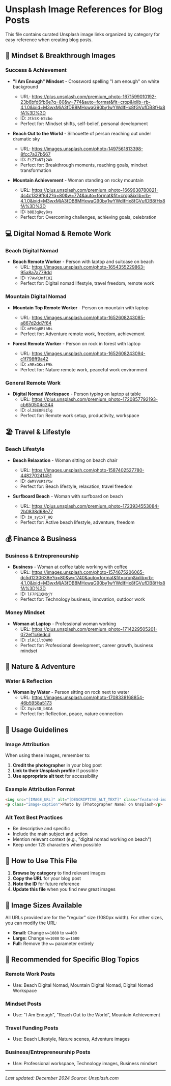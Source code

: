 # Unsplash Image References for Blog Posts

This file contains curated Unsplash image links organized by category for easy reference when creating blog posts.

## 🧠 Mindset & Breakthrough Images

### Success & Achievement
- **"I Am Enough" Mindset** - Crossword spelling "I am enough" on white background
  - URL: https://plus.unsplash.com/premium_photo-1671599010192-23b6bfd6fb6e?q=80&w=774&auto=format&fit=crop&ixlib=rb-4.1.0&ixid=M3wxMjA3fDB8MHxwaG90by1wYWdlfHx8fGVufDB8fHx8fA%3D%3D
  - ID: `Jtk5X-W3cbo`
  - Perfect for: Mindset shifts, self-belief, personal development

- **Reach Out to the World** - Silhouette of person reaching out under dramatic sky
  - URL: https://images.unsplash.com/photo-1497561813398-8fcc7a37b567
  - ID: `FiZTaNTj2Ak`
  - Perfect for: Breakthrough moments, reaching goals, mindset transformation

- **Mountain Achievement** - Woman standing on rocky mountain
  - URL: https://plus.unsplash.com/premium_photo-1669638780821-4c4c1329f842?q=80&w=774&auto=format&fit=crop&ixlib=rb-4.1.0&ixid=M3wxMjA3fDB8MHxwaG90by1wYWdlfHx8fGVufDB8fHx8fA%3D%3D
  - ID: `b8B3qDqy8vs`
  - Perfect for: Overcoming challenges, achieving goals, celebration

## 💻 Digital Nomad & Remote Work

### Beach Digital Nomad
- **Beach Remote Worker** - Person with laptop and suitcase on beach
  - URL: https://images.unsplash.com/photo-1654355229863-95a8a7a779dd
  - ID: `Y7AwRJmfC0I`
  - Perfect for: Digital nomad lifestyle, travel freedom, remote work

### Mountain Digital Nomad
- **Mountain Top Remote Worker** - Person on mountain with laptop
  - URL: https://images.unsplash.com/photo-1652608243085-a867d2dd7f64
  - ID: `mFHGq0RthBs`
  - Perfect for: Adventure remote work, freedom, achievement

- **Forest Remote Worker** - Person on rock in forest with laptop
  - URL: https://images.unsplash.com/photo-1652608243094-c1f798ff9a42
  - ID: `x9ExGKuiF9k`
  - Perfect for: Nature remote work, peaceful work environment

### General Remote Work
- **Digital Nomad Workspace** - Person typing on laptop at table
  - URL: https://plus.unsplash.com/premium_photo-1720857792193-cb650504c244
  - ID: `ol3BEOFEIlg`
  - Perfect for: Remote work setup, productivity, workspace

## 🏖️ Travel & Lifestyle

### Beach Lifestyle
- **Beach Relaxation** - Woman sitting on beach chair
  - URL: https://images.unsplash.com/photo-1587402527780-448270241451
  - ID: `deMYVsKtYtw`
  - Perfect for: Beach lifestyle, relaxation, travel freedom

- **Surfboard Beach** - Woman with surfboard on beach
  - URL: https://plus.unsplash.com/premium_photo-1723934553084-2b0838d68e77
  - ID: `iW_syixT_HQ`
  - Perfect for: Active beach lifestyle, adventure, freedom

## 💰 Finance & Business

### Business & Entrepreneurship
- **Business** - Woman at coffee table working with coffee
  - URL: https://images.unsplash.com/photo-1574675206065-dc5d1230638e?q=80&w=1740&auto=format&fit=crop&ixlib=rb-4.1.0&ixid=M3wxMjA3fDB8MHxwaG90by1wYWdlfHx8fGVufDB8fHx8fA%3D%3D
  - ID: `lF7PE1QMbjY`
  - Perfect for: Technology business, innovation, outdoor work

### Money Mindset
- **Woman at Laptop** - Professional woman working
  - URL: https://plus.unsplash.com/premium_photo-1714229505201-072ef1c6edcd
  - ID: `zlRC1ltOWM0`
  - Perfect for: Professional development, career growth, business mindset

## 🌊 Nature & Adventure

### Water & Reflection
- **Woman by Water** - Person sitting on rock next to water
  - URL: https://images.unsplash.com/photo-1708338168854-46b5958a5173
  - ID: `Zqiv3D_bBCA`
  - Perfect for: Reflection, peace, nature connection

## 📝 Usage Guidelines

### Image Attribution
When using these images, remember to:
1. **Credit the photographer** in your blog post
2. **Link to their Unsplash profile** if possible
3. **Use appropriate alt text** for accessibility

### Example Attribution Format
```html
<img src="[IMAGE_URL]" alt="[DESCRIPTIVE_ALT_TEXT]" class="featured-image">
<p class="image-caption">Photo by [Photographer Name] on Unsplash</p>
```

### Alt Text Best Practices
- Be descriptive and specific
- Include the main subject and action
- Mention relevant context (e.g., "digital nomad working on beach")
- Keep under 125 characters when possible

## 🔄 How to Use This File

1. **Browse by category** to find relevant images
2. **Copy the URL** for your blog post
3. **Note the ID** for future reference
4. **Update this file** when you find new great images

## 📱 Image Sizes Available

All URLs provided are for the "regular" size (1080px width). For other sizes, you can modify the URL:
- **Small:** Change `w=1080` to `w=400`
- **Large:** Change `w=1080` to `w=1600`
- **Full:** Remove the `w=` parameter entirely

## 🎯 Recommended for Specific Blog Topics

### Remote Work Posts
- Use: Beach Digital Nomad, Mountain Digital Nomad, Digital Nomad Workspace

### Mindset Posts
- Use: "I Am Enough", "Reach Out to the World", Mountain Achievement

### Travel Funding Posts
- Use: Beach Lifestyle, Nature scenes, Adventure images

### Business/Entrepreneurship Posts
- Use: Professional workspace, Technology images, Business mindset

---

*Last updated: December 2024*
*Source: Unsplash.com* 